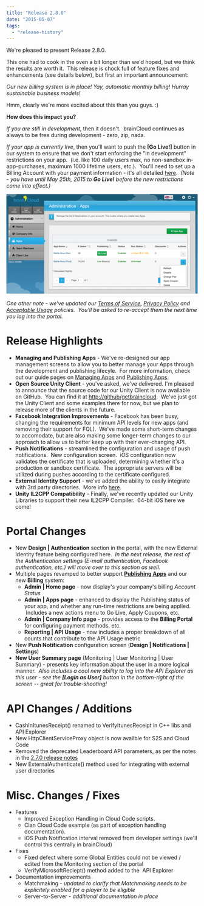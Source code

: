 ```yaml
---
title: "Release 2.8.0"
date: "2015-05-07"
tags: 
  - "release-history"
---
```


We're pleased to present Release 2.8.0.

This one had to cook in the oven a bit longer than we'd hoped, but we think the results are worth it.  This release is chock full of feature fixes and enhancements (see details below), but first an important announcement:

_Our new billing system is in place! Yay, automatic monthly billing! Hurray sustainable business models!_ 

Hmm, clearly we're more excited about this than you guys. :)

**How does this impact you?**

_If you are still in development_, then it doesn't.  brainCloud continues as always to be free during development - zero, zip, nada.

_If your app is currently live_, then you'll want to push the **[Go Live!]** button in our system to ensure that we don't start enforcing the "in development" restrictions on your app.  (i.e. like 100 daily users max, no non-sandbox in-app-purchases, maximum 1000 lifetime users, etc.).  You'll need to set up a Billing Account with your payment information - it's all detailed [here](/learn/portal-tutorials/publishing-apps/ "Publishing Apps").  _(Note - you have until May 25th, 2015 to **Go Live!** before the new restrictions come into effect.)_

[![Admin Apps Page](images/Admin-Apps-Page-1024x529.png)](images/Admin-Apps-Page-1024x529.png)

_One other note - we've updated our [Terms of Service](http://getbraincloud.com/terms-of-service/ "Terms of Service"), [Privacy Policy](http://getbraincloud.com/privacy-policy/ "Privacy Policy") and [Acceptable Usage](http://getbraincloud.com/acceptable-use-policy/ "Acceptable Use Policy") policies.  You'll be asked to re-accept them the next time you log into the portal._

# Release Highlights

- **Managing and Publishing Apps** - We've re-designed our app management screens to allow you to better manage your Apps through the development and publishing lifecyle.  For more information, check out our guide pages on [Managing Apps](/learn/portal-tutorials/managing-apps/ "Managing Apps") and [Publishing Apps](/learn/portal-tutorials/publishing-apps/ "Publishing Apps").
- **Open Source Unity Client** - you've asked, we've delivered. I'm pleased to announce that the source code for our Unity Client is now available on GitHub.  You can find it at [http://github/getbraincloud](http://github/getbraincloud "http://github/getbraincloud").  We've just got the Unity Client and some examples there for now, but we plan to release more of the clients in the future.
- **Facebook Integration Improvements** - Facebook has been busy, changing the requirements for minimum API levels for new apps (and removing their support for FQL).  We've made some short-term changes to accomodate, but are also making some longer-term changes to our approach to allow us to better keep up with their ever-changing API.
- **Push Notifications** - streamlined the configuration and usage of push notifications.  New configuration screen.  iOS configuration now validates the certificate that is uploaded, determining whether it's a production or sandbox certificate.  The appropriate servers will be utilized during pushes according to the certificate configured.
- **External Identity Support** - we've added the ability to easily integrate with 3rd party directories.  More info [here](/learn/key-concepts/authentication/external-authentication/ "External Authentication").
- **Unity IL2CPP Compatibility** - Finally, we've recently updated our Unity Libraries to support their new IL2CPP Compiler.  64-bit iOS here we come!

# Portal Changes

- New **Design | Authentication** section in the portal, with the new External Identity feature being configured here.  _In the next release, the rest of the Authentication settings (E-mail authentication, Facebook authentication, etc.) will move over to this section as well._
- Multiple pages revamped to better support [**Publishing Apps**](/learn/portal-tutorials/publishing-apps/ "Publishing Apps") and our new **Billing** system:
    - **Admin | Home page** - now display's your company's billing _Account Status_
    - **Admin | Apps page** - enhanced to display the Publishing status of your app, and whether any run-time restrictions are being applied.  Includes a new actions menu to Go Live, Apply Coupons, etc.
    - **Admin | Company Info page** \- provides access to the **Billing Portal** for configuring payment methods, etc.
    - **Reporting | API Usage** - now includes a proper breakdown of all counts that contribute to the API Usage metric
- New **Push Notification** configuration screen (**Design | Notifications | Settings**)
- **New User Summary page** (Monitoring | User Monitoring | User Summary) - presents key information about the user in a more logical manner.  _Also includes a cool new ability to log into the API Explorer as this user - see the **[Login as User]** button in the bottom-right of the screen -- great for trouble-shooting!_

# API Changes / Additions

- CashInItunesReceipt() renamed to VerifyItunesReceipt in C++ libs and API Explorer
- New HttpClientServiceProxy object is now availble for S2S and Cloud Code
- Removed the deprecated Leaderboard API parameters, as per the notes in the [2.7.0 release notes](/release/2015/04/02/release-2-7-0 "Release 2.7.0")
- New ExternalAuthenticate() method used for integrating with external user directories

# Misc. Changes / Fixes

- Features
    - Improved Exception Handling in Cloud Code scripts.
    - Clan Cloud Code example (as part of exception handling documentation).
    - iOS Push Notification interval removed from developer settings (we'll control this centrally in brainCloud)
- Fixes
    - Fixed defect where some Global Entities could not be viewed / edited from the Monitoring section of the portal
    - VerifyMicrosoftReciept() method added to the  API Explorer
- Documentation improvements
    - Matchmaking - _updated to clarify that Matchmaking needs to be explicitely enabled for a player to be eligible_
    - Server-to-Server - _additional documentation in place_
